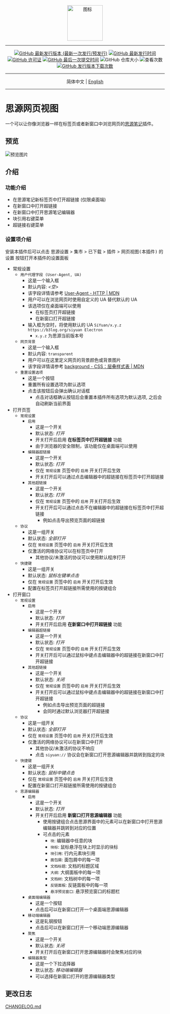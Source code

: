 <div align="center">
<img alt="图标" src="https://cdn.jsdelivr.net/gh/Zuoqiu-Yingyi/siyuan-plugin-webview/public/icon.png" style="width: 8em; height: 8em;">

---
[![GitHub 最新发行版本 (最新一次发行/预发行)](https://img.shields.io/github/v/release/Zuoqiu-Yingyi/siyuan-plugin-webview?include_prereleases&style=flat-square)](https://github.com/Zuoqiu-Yingyi/siyuan-plugin-webview/releases/latest)
[![GitHub 最新发行时间](https://img.shields.io/github/release-date/Zuoqiu-Yingyi/siyuan-plugin-webview?style=flat-square)](https://github.com/Zuoqiu-Yingyi/siyuan-plugin-webview/releases/latest)
[![GitHub 许可证](https://img.shields.io/github/license/Zuoqiu-Yingyi/siyuan-plugin-webview?style=flat-square)](https://github.com/Zuoqiu-Yingyi/siyuan-plugin-webview/blob/main/LICENSE)
[![GitHub 最后一次提交时间](https://img.shields.io/github/last-commit/Zuoqiu-Yingyi/siyuan-plugin-webview?style=flat-square)](https://github.com/Zuoqiu-Yingyi/siyuan-plugin-webview/commits/main)
![GitHub 仓库大小](https://img.shields.io/github/repo-size/Zuoqiu-Yingyi/siyuan-plugin-webview?style=flat-square)
![查看次数](https://hits.b3log.org/Zuoqiu-Yingyi/siyuan-plugin-webview.svg)
[![GitHub 发行版本下载次数](https://img.shields.io/github/downloads/Zuoqiu-Yingyi/siyuan-plugin-webview/total?style=flat-square)](https://github.com/Zuoqiu-Yingyi/siyuan-plugin-webview/releases)

---
简体中文 \| [English](./README.md)

---
</div>

# 思源网页视图

一个可以让你像浏览器一样在标签页或者新窗口中浏览网页的[思源笔记](https://github.com/siyuan-note/siyuan)插件。

## 预览

![预览图片](https://cdn.jsdelivr.net/gh/Zuoqiu-Yingyi/siyuan-plugin-webview/public/preview.png)

## 介绍

### 功能介绍

- 在思源笔记新标签页中打开超链接 (仅限桌面端)
- 在新窗口中打开超链接
- 在新窗口中打开思源笔记编辑器
- 块引用右键菜单
- 超链接右键菜单

### 设置项介绍

安装本插件后可以点击 <kbd>思源设置</kbd> \> <kbd>集市</kbd> \> <kbd>已下载</kbd> \> <kbd>插件</kbd> \> <kbd>网页视图(本插件)</kbd> 的 <kbd>设置</kbd> 按钮打开本插件的设置面板

- 常规设置
  - `用户代理字段 (User-Agent, UA)`
    - 这是一个输入框
    - 默认内容: *\<空\>*
    - 该字段详情请参考 [User-Agent - HTTP | MDN](https://developer.mozilla.org/zh-CN/docs/Web/HTTP/Headers/User-Agent)
    - 用户可以在浏览网页时使用自定义的 UA 替代默认的 UA
    - 该选项仅在桌面端可以使用
      - 在标签页打开超链接
      - 在新窗口打开超链接
    - 输入框为空时，将使用默认的 UA `SiYuan/x.y.z https://b3log.org/siyuan Electron`
      - `x.y.z` 为思源当前版本号
  - `网页背景`
    - 这是一个输入框
    - 默认内容: `transparent`
    - 用户可以在这里定义网页的背景颜色或背景图片
    - 该字段详情请参考 [background - CSS：层叠样式表 | MDN](https://developer.mozilla.org/zh-CN/docs/Web/CSS/background)
  - `重置设置选项`
    - 这是一个按钮
    - 重置所有设置选项为默认选项
    - 点击该按钮后会弹出确认对话框
      - 点击对话框确认按钮后会重置本插件所有选项为默认选项, 之后会自动刷新当前界面
- 打开页签
  - `常规设置`
    - `启用`
      - 这是一个开关
      - 默认状态: *打开*
      - 开关打开后启用 **在标签页中打开超链接** 功能
      - 由于浏览器的安全限制，该功能仅在桌面端可以使用
    - `编辑器超链接`
      - 这是一个开关
      - 默认状态: *打开*
      - 仅在 `常规设置` 页签中的 `启用` 开关打开后生效
      - 开关打开后可以通过点击编辑器中的超链接在标签页中打开超链接
    - `其他超链接`
      - 这是一个开关
      - 默认状态: *打开*
      - 仅在 `常规设置` 页签中的 `启用` 开关打开后生效
      - 开关打开后可以通过点击不在编辑器中的超链接在标签页中打开超链接
        - 例如点击导出预览页面的超链接
  - `协议`
    - 这是一组开关
    - 默认状态: *全部打开*
    - 仅在 `常规设置` 页签中的 `启用` 开关打开后生效
    - 仅激活的网络协议可以在标签页中打开
      - 其他协议/未激活的协议可以使用默认程序打开
  - `快捷键`
    - 这是一组开关
    - 默认状态: *鼠标左键单点击*
    - 仅在 `常规设置` 页签中的 `启用` 开关打开后生效
    - 配置在标签页打开超链接所需使用的按键组合
- 打开窗口
  - `常规设置`
    - `启用`
      - 这是一个开关
      - 默认状态: *打开*
      - 开关打开后启用 **在新窗口中打开超链接** 功能
    - `编辑器超链接`
      - 这是一个开关
      - 默认状态: *打开*
      - 仅在 `常规设置` 页签中的 `启用` 开关打开后生效
      - 开关打开后可以通过鼠标中键点击编辑器中的超链接在新窗口中打开超链接
    - `其他超链接`
      - 这是一个开关
      - 默认状态: *关闭*
      - 仅在 `常规设置` 页签中的 `启用` 开关打开后生效
      - 开关打开后可以通过鼠标中键点击编辑器中的超链接在新窗口中打开超链接
        - 例如点击导出预览页面的超链接
        - 会同时通过默认浏览器打开超链接
  - `协议`
    - 这是一组开关
    - 默认状态: *全部打开*
    - 仅在 `常规设置` 页签中的 `启用` 开关打开后生效
    - 仅激活的网络协议可以在新窗口中打开
      - 其他协议/未激活的协议不响应
      - 点击 `siyuan://` 协议会在新窗口打开思源编辑器并跳转到指定的块
  - `快捷键`
    - 这是一组开关
    - 默认状态: *鼠标中键点击*
    - 仅在 `常规设置` 页签中的 `启用` 开关打开后生效
    - 配置在新窗口打开超链接所需使用的按键组合
  - `思源编辑器`
    - `启用`
      - 这是一个开关
      - 默认状态: *打开*
      - 开关打开后启用 **新窗口打开思源编辑器** 功能
        - 使用按键组合点击思源界面中的元素可以在新窗口中打开思源编辑器并跳转到对应的位置
        - 可点击的元素
          - `块`: 编辑器中任意的块
          - `块标`: 鼠标悬浮在块上时显示的块标
          - `块引用`: 行内元素块引用
          - `面包屑`: 面包屑中的每一项
          - `文档标题`: 文档的标题区域
          - `大纲`: 大纲面板中的每一项
          - `文档树`: 文档树中的每一项
          - `反链面板`: 反链面板中的每一项
          - `悬浮预览窗口`: 悬浮预览窗口的标题栏
    - `桌面端编辑器`
      - 这是一个按钮
      - 点击后可以在新窗口打开一个桌面端思源编辑器
    - `移动端编辑器`
      - 这是轧钢按钮
      - 点击后可以在新窗口打开一个移动端思源编辑器
    - `聚焦`
      - 这是一个开关
      - 默认状态: *关闭*
      - 开关打开后在新窗口打开思源编辑器时会聚焦对应的块
    - `编辑器类型`
      - 这是一个下拉选择器
      - 默认状态: *移动端编辑器*
      - 可以选择在新窗口打开的思源编辑器类型

## 更改日志

[CHANGELOG.md](https://github.com/Zuoqiu-Yingyi/siyuan-plugin-webview/blob/main/CHANGELOG.md)
